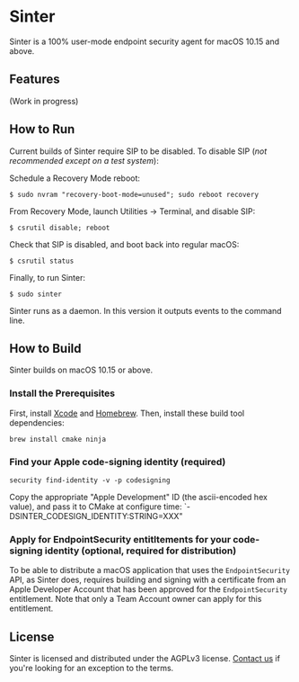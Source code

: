 # Sinter

Sinter is a 100% user-mode endpoint security agent for macOS 10.15 and above.

## Features

(Work in progress)

## How to Run

Current builds of Sinter require SIP to be disabled. To disable SIP (*not recommended except on a test system*):

Schedule a Recovery Mode reboot:

`$ sudo nvram "recovery-boot-mode=unused"; sudo reboot recovery`

From Recovery Mode, launch Utilities -> Terminal, and disable SIP:

`$ csrutil disable; reboot`

Check that SIP is disabled, and boot back into regular macOS:

`$ csrutil status`

Finally, to run Sinter:

`$ sudo sinter`

Sinter runs as a daemon. In this version it outputs events to the command line.

## How to Build

Sinter builds on macOS 10.15 or above.

### Install the Prerequisites

First, install [Xcode](https://apps.apple.com/us/app/xcode/id497799835?mt=12) and [Homebrew](https://brew.sh/). Then, install these build tool dependencies:

`brew install cmake ninja`

### Find your Apple code-signing identity (required)

`security find-identity -v -p codesigning`

Copy the appropriate "Apple Development" ID (the ascii-encoded hex value), and pass it to CMake at configure time: `-DSINTER_CODESIGN_IDENTITY:STRING=XXX"

### Apply for EndpointSecurity entitltements for your code-signing identity (optional, required for distribution)

To be able to distribute a macOS application that uses the `EndpointSecurity` API, as Sinter does, requires building and signing with a certificate from an Apple Developer Account that has been approved for the `EndpointSecurity` entitlement. Note that only a Team Account owner can apply for this entitlement.

## License

Sinter is licensed and distributed under the AGPLv3 license. [Contact us](mailto:opensource@trailofbits.com) if you're looking for an exception to the terms.
